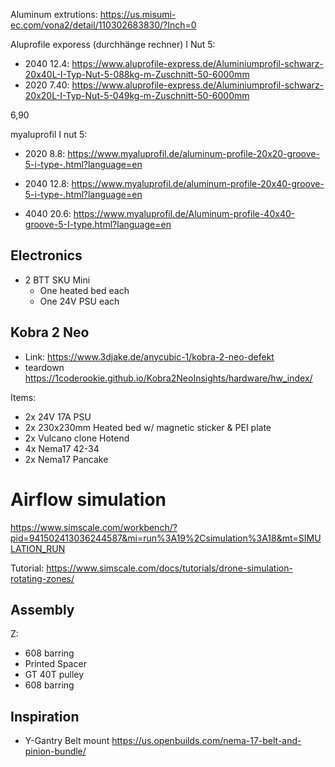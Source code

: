 Aluminum extrutions: <https://us.misumi-ec.com/vona2/detail/110302683830/?Inch=0>

Aluprofile exporess (durchhänge rechner) I Nut 5:

- 2040 12.4: <https://www.aluprofile-express.de/Aluminiumprofil-schwarz-20x40L-I-Typ-Nut-5-088kg-m-Zuschnitt-50-6000mm>
- 2020 7.40: <https://www.aluprofile-express.de/Aluminiumprofil-schwarz-20x20L-I-Typ-Nut-5-049kg-m-Zuschnitt-50-6000mm>

6,90

myaluprofil I nut 5:

- 2020 8.8: <https://www.myaluprofil.de/aluminum-profile-20x20-groove-5-i-type-.html?language=en>

- 2040 12.8: <https://www.myaluprofil.de/aluminum-profile-20x40-groove-5-i-type-.html?language=en>

- 4040 20.6: <https://www.myaluprofil.de/Aluminum-profile-40x40-groove-5-I-type.html?language=en>

## Electronics

- 2 BTT SKU Mini
  - One heated bed each
  - One 24V PSU each

## Kobra 2 Neo

- Link: <https://www.3djake.de/anycubic-1/kobra-2-neo-defekt>
- teardown <https://1coderookie.github.io/Kobra2NeoInsights/hardware/hw_index/>

Items:

- 2x 24V 17A PSU
- 2x 230x230mm Heated bed w/ magnetic sticker & PEI plate
- 2x Vulcano clone Hotend
- 4x Nema17 42-34
- 2x Nema17 Pancake

# Airflow simulation

<https://www.simscale.com/workbench/?pid=941502413036244587&mi=run%3A19%2Csimulation%3A18&mt=SIMULATION_RUN>

Tutorial: <https://www.simscale.com/docs/tutorials/drone-simulation-rotating-zones/>

## Assembly

Z:

- 608 barring
- Printed Spacer
- GT 40T pulley
- 608 barring

## Inspiration

- Y-Gantry Belt mount <https://us.openbuilds.com/nema-17-belt-and-pinion-bundle/>
